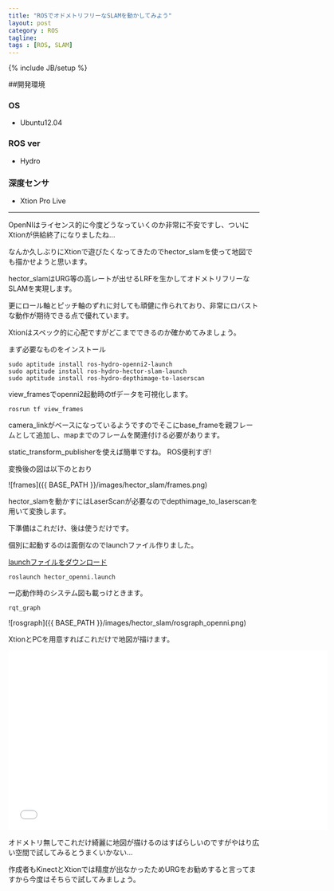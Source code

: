 ```yaml
---
title: "ROSでオドメトリフリーなSLAMを動かしてみよう"
layout: post
category : ROS
tagline: 
tags : [ROS, SLAM]
---
```


{% include JB/setup %} 

##開発環境

### OS

 * Ubuntu12.04

### ROS ver

 * Hydro

### 深度センサ

 * Xtion Pro Live

********** 

OpenNIはライセンス的に今度どうなっていくのか非常に不安ですし、ついにXtionが供給終了になりましたね…

なんか久しぶりにXtionで遊びたくなってきたのでhector_slamを使って地図でも描かせようと思います。

hector_slamはURG等の高レートが出せるLRFを生かしてオドメトリフリーなSLAMを実現します。

更にロール軸とピッチ軸のずれに対しても頑健に作られており、非常にロバストな動作が期待できる点で優れています。

Xtionはスペック的に心配ですがどこまでできるのか確かめてみましょう。

まず必要なものをインストール

    sudo aptitude install ros-hydro-openni2-launch
    sudo aptitude install ros-hydro-hector-slam-launch
    sudo aptitude install ros-hydro-depthimage-to-laserscan

view_framesでopenni2起動時のtfデータを可視化します。

    rosrun tf view_frames

camera_linkがベースになっているようですのでそこにbase_frameを親フレームとして追加し、mapまでのフレームを関連付ける必要があります。

static_transform_publisherを使えば簡単ですね。 ROS便利すぎ!

変換後の図は以下のとおり

![frames]({{ BASE_PATH }}/images/hector_slam/frames.png)

hector_slamを動かすにはLaserScanが必要なのでdepthimage_to_laserscanを用いて変換します。

下準備はこれだけ、後は使うだけです。

個別に起動するのは面倒なのでlaunchファイル作りました。

[launchファイルをダウンロード](https://github.com/DaikiMaekawa/hector_slam_example)

    roslaunch hector_openni.launch

一応動作時のシステム図も載っけときます。

    rqt_graph

![rosgraph]({{ BASE_PATH }}/images/hector_slam/rosgraph_openni.png)

XtionとPCを用意すればこれだけで地図が描けます。

<iframe width="640" height="360" src="//www.youtube.com/embed/tGUzG2srefI" frameborder="0" allowfullscreen></iframe>

オドメトリ無しでこれだけ綺麗に地図が描けるのはすばらしいのですがやはり広い空間で試してみるとうまくいかない…

作成者もKinectとXtionでは精度が出なかったためURGをお勧めすると言ってますから今度はそちらで試してみましょう。

